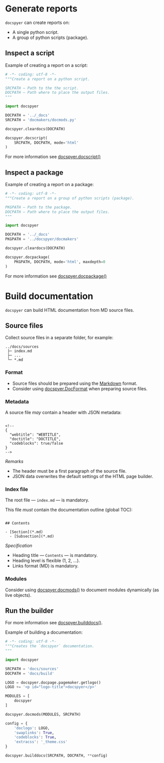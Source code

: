 <!--
{
  "webtitle": "Usage — docspyer documentation",
  "doctitle": "docspyer — Usage",
  "codeblocks": true
}
-->

# Generate reports

`docspyer` can create reports on:

- A single python script.
- A group of python scripts (package).

## Inspect a script

Example of creating a report on a script:

```python
# -*- coding: utf-8 -*-
"""Create a report on a python script.

SRCPATH — Path to the the script.
DOCPATH — Path where to place the output files.
"""

import docspyer

DOCPATH = '../_docs'
SRCPATH = 'docmakers/docmods.py'

docspyer.cleardocs(DOCPATH)

docspyer.docscript(
    SRCPATH, DOCPATH, mode='html'
)

```

For more information see [docspyer.docscript()](docspyer.md#docscript)

## Inspect a package

Example of creating a report on a package:

```python
# -*- coding: utf-8 -*-
"""Create a report on a group of python scripts (package).

PKGPATH — Path to the package.
DOCPATH — Path where to place the output files.
"""

import docspyer

DOCPATH = '../_docs'
PKGPATH = '../docspyer/docmakers'

docspyer.cleardocs(DOCPATH)

docspyer.docpackage(
    PKGPATH, DOCPATH, mode='html', maxdepth=0
)

```

For more information see [docspyer.docpackage()](docspyer.md#docpackage)

# Build documentation

`docspyer` can build HTML documentation from MD source files.

## Source files

Collect source files in a separate folder, for example:

```text
../docs/sources
 ├─ index.md
 ├─ ...
 └─ *.md
```

### Format

- Source files should be prepared using the [Markdown](appendix.md) format.
- Consider using [docspyer.DocFormat](docspyer.md#docformat) when preparing source files.

### Metadata 

A source file <em>may</em> contain a header with JSON metadata:

```text

<!--
{
  "webtitle": "WEBTITLE",
  "doctitle": "DOCTITLE",
  "codeblocks": true/false
}
-->

```

<i>Remarks</i>

- The header must be a first paragraph of the source file.
- JSON data overwrites the default settings of the HTML page builder.

### Index file

The root file — `index.md` — is mandatory.

This file <em>must</em> contain the documentation outline (global TOC):

```text

## Contents

- [Section](*.md)
  - [Subsection](*.md)

```

<i>Specification</i>

- Heading title — `Contents` — is mandatory.
- Heading level is flexible (1, 2, ...).
- Links format (MD) is mandatory.

### Modules

Consider using [docspyer.docmods()](docspyer.md#docmods) to document modules dynamically (as live objects).

## Run the builder

For more information see [docspyer.builddocs()](docspyer.md#builddocs).

Example of building a documentation:

```python
# -*- coding: utf-8 -*-
"""Creates the `docspyer` documentation.
"""

import docspyer

SRCPATH = 'docs/sources'
DOCPATH = 'docs/build'

LOGO = docspyer.docpage.pagemaker.getlogo()
LOGO += '<p id="logo-title">docspyer</p>'

MODULES = [
    docspyer
]

docspyer.docmods(MODULES, SRCPATH)

config = {
    'doclogo': LOGO,
    'swaplinks': True,
    'codeblocks': True,
    'extracss': '_theme.css'
}

docspyer.builddocs(SRCPATH, DOCPATH, **config)

```
